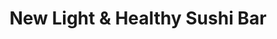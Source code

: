 ---
layout: place
title: "New Light & Healthy Sushi Bar"
permalink: /california/woodland-hills/new-light-healthy-sushi-bar.html
stateAbbr: CA
stateName: California
cityName: Woodland Hills
seo:
  name: "New Light & Healthy Sushi Bar"
  type: Restaurant
  links: null
description: "New Light & Healthy Sushi Bar serves delicious sushi in Woodland Hills, California. Try fresh Japanese dishes for a great dining experience. "
place_id: ChIJCfNhbUeZwoARqwQEvBOcdlo
photos:
  - name: >-
      places/ChIJCfNhbUeZwoARqwQEvBOcdlo/photos/AeeoHcKIuR1hImhDR0embtfGxgWhnG2lPOtSdY8LOba4uiLWed-DYR7nL-FeHNqYDvEX-9JQ5YVv0J-v05DzFV9_JmBJbhzXOO1dU9hpABWdIUp1Q52pKYjelN5L6ANWHlDEb1Fo3mMtAPb6iY1Ldyaq4chK4PUYHANTVO8GVY0zXm0j3g3OEnFBYEk61TvYo0pGyoy0vkAtIiOyxN23RYZffrQjTMhnAx1mQmY5rM-hHAqCOjAJo0mjeVzLMV9B-0X675WjcVcfN5JBJl_ETzcFraIJxipY46GR9zZgyTOC4ksVGeg4EwmMUm7k69_4k24lz0XO89XjvWE5aYCKQxaUirjvt1vyU3oMnu1b3eRMUHJbJs_xNWsku1bTvRMlk8KoDVbEeulknL2ZOcVbQdhvO0w-A2KxGAn9eXKPp7rXJc4a9zk
    widthPx: 4032
    heightPx: 3024
    authorAttributions:
      - displayName: Ray Paulson
        uri: https://maps.google.com/maps/contrib/115992103037408445655
        photoUri: >-
          https://lh3.googleusercontent.com/a-/ALV-UjXMLdGU_YgAIwNkHY_yMFGy3kQaSRRpJ92xDiHDtacPmyyLuVFAxQ=s100-p-k-no-mo
    flagContentUri: >-
      https://www.google.com/local/imagery/report/?cb_client=maps_api_places.places_api&image_key=!1e10!2sCIHM0ogKEICAgIC886rX-AE&hl=en-US
    googleMapsUri: >-
      https://www.google.com/maps/place//data=!3m4!1e2!3m2!1sCIHM0ogKEICAgIC886rX-AE!2e10!4m2!3m1!1s0x80c299476d61f309:0x5a769c13bc0404ab
  - name: >-
      places/ChIJCfNhbUeZwoARqwQEvBOcdlo/photos/AeeoHcL_A4NmmTVnlDd9ITmi2blmVbUPzBUHIHVXcZUZGWoBYuGJCCmpN3Y8EgV5V3k6hrzSFWe38nHh0owQ0zHc8_DOsXyHskXjuYrNtFr6V95fAlBw0CdugALK7BUIwmm1mZXTFE7nQOyV_DLeazXdPrCVFmlEWc3rqdA83S9izZBzo_eMPBYrBvJwzNhgb_MgYYZocgI_ix4vTD9s_G27rusQdYv1Ujv-490nBzd0BIh2giF2qRYCeCj2UzGooDkc5lUl8uDkFjAVixPhe6ep9sG9-csv1_pvKLL1Kb5p21QBeKrh6AVZ6dokeXnEGA1Gk610aBB4F-AntfX0_IjI_ZnhJAVO3L2mSlODkpKfspl8zSfJEZ9m-J4rb4C-Wm6cHHzUnp_NHviniL4zbsFFBQHHPNZzDXVePmU2QL9hrkxnjA
    widthPx: 3000
    heightPx: 4000
    authorAttributions:
      - displayName: Valentino Ghirardi
        uri: https://maps.google.com/maps/contrib/110119734087283592198
        photoUri: >-
          https://lh3.googleusercontent.com/a/ACg8ocIjAXJDICJVlPz0i8qIlEci4XgOFo9GeBgWPbJam6QEtVm_yg=s100-p-k-no-mo
    flagContentUri: >-
      https://www.google.com/local/imagery/report/?cb_client=maps_api_places.places_api&image_key=!1e10!2sCIHM0ogKEICAgIC9h9SlXg&hl=en-US
    googleMapsUri: >-
      https://www.google.com/maps/place//data=!3m4!1e2!3m2!1sCIHM0ogKEICAgIC9h9SlXg!2e10!4m2!3m1!1s0x80c299476d61f309:0x5a769c13bc0404ab
  - name: >-
      places/ChIJCfNhbUeZwoARqwQEvBOcdlo/photos/AeeoHcLvIGJpPM322BKyNmZ7FX3lWJGVsX9ZnS1Wq4t1CGpti3GWdTzIE31pn0kP7KD2ZEFypASQwAdL6bmOj1zhZNM5Sh7eXz2yuh4JM6iiiaothFnje74ccfDbUoYLOJTUpFvfK8Ci-vq7gmhKUvix_5LDgx_PjlEaNwLtinHEY3zzWTI-blfiUvMzeFYnIe7_2jESd_YnWl-ugW-jlkvmCt5HJN4al4ICclxA0Ze_vNefVXpOgnOQDhqVC3FdVy1JQ-sChWWX7XpyCpfwXGWJXh-5v3UoEOUqzUCdG65svHIEaBih0G4tNA33rdORI0YArAOPr-pG26jmHIAn51OHF56Y6mBdvygXagz31eZRvRB2vHhjvdJzahvLaPyM7-_BaxX7Ge1tI2rabVQ_e4koqYeeBx70Dx_AewP4eetBhnsY_ZDI
    widthPx: 2268
    heightPx: 4032
    authorAttributions:
      - displayName: Fernando Avalos
        uri: https://maps.google.com/maps/contrib/103573886873933871456
        photoUri: >-
          https://lh3.googleusercontent.com/a-/ALV-UjUaYNLYlwxfVrZABBdgscPq9-SDAxF4KASCWnGQZbaOh_84rYC-=s100-p-k-no-mo
    flagContentUri: >-
      https://www.google.com/local/imagery/report/?cb_client=maps_api_places.places_api&image_key=!1e10!2sCIHM0ogKEICAgICWj8ucuAE&hl=en-US
    googleMapsUri: >-
      https://www.google.com/maps/place//data=!3m4!1e2!3m2!1sCIHM0ogKEICAgICWj8ucuAE!2e10!4m2!3m1!1s0x80c299476d61f309:0x5a769c13bc0404ab
  - name: >-
      places/ChIJCfNhbUeZwoARqwQEvBOcdlo/photos/AeeoHcJ1lmnU342YFiC6YXDG6YdpWmyOT5IHdKO9S9ythIbZX0cjsw3Vow1a9GRcFvRqvjl6cc_k3vmaxpwphdlXltzJF58ayjwJrZvVJBP2doAAZ2kAT6d_e1Dd-yUvDjGkpu6GwNQuhsT0016rv9DAh6VxaiW2WFqD549-V_TtaT19MkNyJqcqFkTREX4KJCEUXfaTd5Kko0yZ3uLI9i5hN15k612-ToF3GLa9REU9YyOJdtvOoxX9XCPQOyDNq4VsqzEHJuICurl13lhPPY2b6EV_aZQhBOPGAEZgc17tbs1koAlaiBu6eeBFIPhFjRNlExwETBTw_s_DVI8H_Ye8lSMB91_SElB3dbM3sJ3VYnt7FncTLeh_G_CpTWN3cvIoJR-ZG1bdyNtJCYY5S7rpHcJd2kwq3TTh81KP19m7xoVk3gvc
    widthPx: 4000
    heightPx: 1848
    authorAttributions:
      - displayName: Carlos Blanco
        uri: https://maps.google.com/maps/contrib/114151674688892739677
        photoUri: >-
          https://lh3.googleusercontent.com/a-/ALV-UjWDIL2vxqT5nZPbvkDl-mIuV_e5cbKUw1XdyK1wJlrzkcoMj-Y63A=s100-p-k-no-mo
    flagContentUri: >-
      https://www.google.com/local/imagery/report/?cb_client=maps_api_places.places_api&image_key=!1e10!2sCIHM0ogKEICAgIC76O2x6wE&hl=en-US
    googleMapsUri: >-
      https://www.google.com/maps/place//data=!3m4!1e2!3m2!1sCIHM0ogKEICAgIC76O2x6wE!2e10!4m2!3m1!1s0x80c299476d61f309:0x5a769c13bc0404ab
  - name: >-
      places/ChIJCfNhbUeZwoARqwQEvBOcdlo/photos/AeeoHcKw2wtKHr4wnICvdBGFTYWe-5XPo3q5XBtPm-2kfNO1uMUui6gZLtOUiINcpKESnVbl4pc0NWetCQG01L8E6puqIdYx7z1deue0txSEXgyosaoakwWfC17r1RPIc3nggOXPc0YhusfSSVfAtdQVWP62qZcmKA3hd2zTPS6rRyi_H53aCyWcGOC5CtHJvP64SDwbMfUai2E8jz5lJjJsiT7JNqvbvYTwLY6tSMeRFGz6nNfU6cTzxkIk5VHsTHf1mlzRl6binCPLOqMFkNBIiMhghyrv9mwhLISVfEq4nUia6ar9p7aaw72UQIv5mj8HEfG4MXC8m4eQaEqvlhvZpg3Sceu9chJD9jE0ZCy-egBg_eAQIPJxRnosusPyfmLO2EdzgadLmu4uj8e5kIIb22qTCYmfM7whl2c_r5E0LfEw8SA
    widthPx: 3600
    heightPx: 4800
    authorAttributions:
      - displayName: Todd Denny
        uri: https://maps.google.com/maps/contrib/108197667820846223758
        photoUri: >-
          https://lh3.googleusercontent.com/a/ACg8ocKLpfUidq1VV4Ofu7Y-mRe1c5uoBkz0_O6OOOPP3s4X667RhQ=s100-p-k-no-mo
    flagContentUri: >-
      https://www.google.com/local/imagery/report/?cb_client=maps_api_places.places_api&image_key=!1e10!2sCIHM0ogKEICAgMDwqfLckgE&hl=en-US
    googleMapsUri: >-
      https://www.google.com/maps/place//data=!3m4!1e2!3m2!1sCIHM0ogKEICAgMDwqfLckgE!2e10!4m2!3m1!1s0x80c299476d61f309:0x5a769c13bc0404ab
  - name: >-
      places/ChIJCfNhbUeZwoARqwQEvBOcdlo/photos/AeeoHcL3ZRux5FAXXFCo4dRR_y106FS_hF44yHE5ho6hlN-PE_lrA9nHEuUkLFqYKLvDX3RnuXRJMHrGUOfjvgXIk9ScyEsDAwm7ETYGL2Frt1u77I_h0HN9v5nd5TdxFufiekamjdtFoEgyuPDIUcjq2wPr5PSRwRBirQAsxjncXtg_UCH-fWvwh-qVu1cdVYzAmlF-RHzk7hAz_EvyjA9OKCgbjWkMfI5AiePeLeVhRBgJq3DBKSbtiFbsZNzp8HZqiQkdedO5aD8UzlUaUIAn_6Uk7BqJEoshHU4yzopksqe3JdbRCtNzpGifOiPO9cCHUE_UADE_KXD9_LysFaCjAXezSJcd2zGCDPEQz_qXglOLR19wxrCPHpyeliCOyl2kP-Se6GABMENzLpuHcX4m9M--qunSaVMul4A4zSSqDForXw
    widthPx: 3600
    heightPx: 4800
    authorAttributions:
      - displayName: Todd Denny
        uri: https://maps.google.com/maps/contrib/108197667820846223758
        photoUri: >-
          https://lh3.googleusercontent.com/a/ACg8ocKLpfUidq1VV4Ofu7Y-mRe1c5uoBkz0_O6OOOPP3s4X667RhQ=s100-p-k-no-mo
    flagContentUri: >-
      https://www.google.com/local/imagery/report/?cb_client=maps_api_places.places_api&image_key=!1e10!2sCIHM0ogKEICAgMDwqfLcUg&hl=en-US
    googleMapsUri: >-
      https://www.google.com/maps/place//data=!3m4!1e2!3m2!1sCIHM0ogKEICAgMDwqfLcUg!2e10!4m2!3m1!1s0x80c299476d61f309:0x5a769c13bc0404ab
  - name: >-
      places/ChIJCfNhbUeZwoARqwQEvBOcdlo/photos/AeeoHcLgx8Ft8-3R35O-mWHCAnV1RCnFBarE-CtQUFV9MAR0BwmW7NoESRuINn-NMysoBvxqhUSKuOGM6n00WUiTEqRSdkKgmaX32xwgZPuh725z0g1jsccoAUnO9kADLGeXLNKd50ajQdryHLZo7suKedcBPkSo9QYhrNmzJyPJLt3bENsMfqH8FhSiCdWl6REk_TMaRmgBP-4B_YqsbUz4g2OVL0j7TCA1gr-FehGBajtQqiq_9LF3CkIAeYeCViCo6hXrHQg73UsPo-3SfVWLSGx9FsWYiO6_eSgPs2GWKtWpR2q-vXPy8XxdUTbOfIB1EDr-Toq2J6BcodRbUiBCM84mV2WYlDqT4Xw0-4Z5QTSZ6q2DFic_3yPeBSIftwfkFQUJksTimyCRA1HiSQaSRnXYuJENSICaQT7PQX2rQVk
    widthPx: 3024
    heightPx: 3024
    authorAttributions:
      - displayName: Zoila Valdez
        uri: https://maps.google.com/maps/contrib/106173288959415307974
        photoUri: >-
          https://lh3.googleusercontent.com/a-/ALV-UjVnMw9JrLSAVZhJ28AVLtRJcpTjznBRz1vWEgqrjuj0WKCW3AFz=s100-p-k-no-mo
    flagContentUri: >-
      https://www.google.com/local/imagery/report/?cb_client=maps_api_places.places_api&image_key=!1e10!2sCIHM0ogKEICAgICp06SIRA&hl=en-US
    googleMapsUri: >-
      https://www.google.com/maps/place//data=!3m4!1e2!3m2!1sCIHM0ogKEICAgICp06SIRA!2e10!4m2!3m1!1s0x80c299476d61f309:0x5a769c13bc0404ab
  - name: >-
      places/ChIJCfNhbUeZwoARqwQEvBOcdlo/photos/AeeoHcJTHN_cfmxcwLaWqr2A6Q3D8GyMjAj7Kaq9sdfRgDbTyYNUhT5EXWS5dYmG7K7IrmSkT7WnFegO95EPO-plLHcxeKiamHiCS2T7Z1RZYbjc0MLSNTY8wyjdPIB4qyqLKkLnuxgjx3UvAdafEvcGYBbZ16a7PUfor0i7V5X5pTKTNHPIKT_Bou5dpvRoUgbaM-KJBAweFKAGAAE-52Nrup0nzxaSkR1bg0iK6jJ7KsFBLJ146obTKU886xEL1j-c9A2CfX75yxabInBD6mVQG_OnuNQ71gEPROI0E3QbQ7enNyhYDVFEuAtW5WbZ9AN1uddRTm2xWdHEV5XpMJMCvzt-rZuC0c1rT_qwtXRifmqjdrmB30KRpneIlcnTNEJNFmkbXHQIr4ptoxTzDQPBrJIZhnw7c81wzwpFcekISUqClDGZ
    widthPx: 4800
    heightPx: 3600
    authorAttributions:
      - displayName: Joshua Rosales
        uri: https://maps.google.com/maps/contrib/107832110632465178378
        photoUri: >-
          https://lh3.googleusercontent.com/a/ACg8ocIo3pwKY_Ptp8IC-5EDDz-FNJ-uJgtaANwyYoq_T7rNowaWgg=s100-p-k-no-mo
    flagContentUri: >-
      https://www.google.com/local/imagery/report/?cb_client=maps_api_places.places_api&image_key=!1e10!2sCIHM0ogKEICAgIC7zbzR2QE&hl=en-US
    googleMapsUri: >-
      https://www.google.com/maps/place//data=!3m4!1e2!3m2!1sCIHM0ogKEICAgIC7zbzR2QE!2e10!4m2!3m1!1s0x80c299476d61f309:0x5a769c13bc0404ab
  - name: >-
      places/ChIJCfNhbUeZwoARqwQEvBOcdlo/photos/AeeoHcJWQ3_qXtT4RBUCPvKqfcM5scLPRjsTTfWKYfrPf8kEeZgbTsxkaWUvG6iM-0MHGQREYZ2GCOTnDuNOLHksGuIwrgP54x5VVthFizGuAIHKTksjwf6iJnZNeoIFDrRMfykpWt2SS6xkTmJRGAL7ciSz2Mvhua7PS9sLYRnX4YNKzstbdgjE8FKuynB4SdHASBwYbNNCqIQdOAdlFWJeFHzSIB0YcQNYBAtESJG6ULxmGKaydqqdtvW3iXY6RYbWlf_SMm369icsWGt7i6l1cCzONpfkiGIEP76ufxUeJ_8bSk8SO5TdMvNSQkc2d9AZ1r6Bg25H8GsF8e4hxf-DDOBpYkTBALRrEMDNqFMllbzQtAylJOgA0AJT1n74SZxltdGui7aKscxNwN7hRrBgzwIpCnKMcCPWBhbu34R3Z5aVXd7W
    widthPx: 3024
    heightPx: 4032
    authorAttributions:
      - displayName: Candice Betty
        uri: https://maps.google.com/maps/contrib/102290589889057136056
        photoUri: >-
          https://lh3.googleusercontent.com/a-/ALV-UjWDMMUR0CBlTmf6LoubBhDPTjKIeSXlTTFHHW7pNLfPu7TeCATuVA=s100-p-k-no-mo
    flagContentUri: >-
      https://www.google.com/local/imagery/report/?cb_client=maps_api_places.places_api&image_key=!1e10!2sCIHM0ogKEICAgICple6l1wE&hl=en-US
    googleMapsUri: >-
      https://www.google.com/maps/place//data=!3m4!1e2!3m2!1sCIHM0ogKEICAgICple6l1wE!2e10!4m2!3m1!1s0x80c299476d61f309:0x5a769c13bc0404ab
  - name: >-
      places/ChIJCfNhbUeZwoARqwQEvBOcdlo/photos/AeeoHcLtaD1V9JnHYtE_RncKcrqLdM942ooCAON9J3b74fZsrNo8xYi01_m2sFxThfigFuskCbmBvdHL8BsuJRWFOrPw0YnY5YU-6wF9Wbx_Iv4sYJ7VSXKI1E70NWYIvm-KC2DPmY11BicqF67-A3oAMGX3gWm5d5c5UP_YohP2hxw2_SzUdp-rERrj0xC_hvyC65rvSTjIPQtYFjopCm-5O0TZpKdLsVEUIqbj9JSxP4PkgcFcUmqOP7j7P4OSiu1j56cOUnF07xsZ06AuFW-3-rp_54vbhl4aJOQBcWFvout7ybLSAE-O5Jr-22t_52P605S8WtiFGADPmUzABUvuDBnZRGJHskc826y3ZPufFP47LEHAxrqdFqqyHrapEqKbhu6FcwP-2gn3c-5HYau4ybGBYnlBF4UCgSDzgpM27UsSzQ
    widthPx: 4000
    heightPx: 3000
    authorAttributions:
      - displayName: Matt Stanman
        uri: https://maps.google.com/maps/contrib/105287833507747977092
        photoUri: >-
          https://lh3.googleusercontent.com/a-/ALV-UjVFLXyc6hBi7xgeNrIrJjHpiKYScTVHxgBocnDa7vKEqDIu_jqe1A=s100-p-k-no-mo
    flagContentUri: >-
      https://www.google.com/local/imagery/report/?cb_client=maps_api_places.places_api&image_key=!1e10!2sCIHM0ogKEICAgIDuip2cWg&hl=en-US
    googleMapsUri: >-
      https://www.google.com/maps/place//data=!3m4!1e2!3m2!1sCIHM0ogKEICAgIDuip2cWg!2e10!4m2!3m1!1s0x80c299476d61f309:0x5a769c13bc0404ab
address: 19817 Ventura Blvd, Woodland Hills, CA 91364, USA
street: 19817 Ventura Blvd
city: Woodland Hills
state: CA
zip: '91364'
country: USA
neighborhood: Woodland Hills
latitude: '34.172718'
longitude: '-118.564599'
accessibility_options:
  wheelchairAccessibleParking: true
  wheelchairAccessibleEntrance: true
  wheelchairAccessibleRestroom: true
  wheelchairAccessibleSeating: true
business_status: OPERATIONAL
name: New Light & Healthy Sushi Bar
google_maps_links:
  directionsUri: >-
    https://www.google.com/maps/dir//''/data=!4m7!4m6!1m1!4e2!1m2!1m1!1s0x80c299476d61f309:0x5a769c13bc0404ab!3e0
  placeUri: https://maps.google.com/?cid=6518569119238063275
  writeAReviewUri: >-
    https://www.google.com/maps/place//data=!4m3!3m2!1s0x80c299476d61f309:0x5a769c13bc0404ab!12e1
  reviewsUri: >-
    https://www.google.com/maps/place//data=!4m4!3m3!1s0x80c299476d61f309:0x5a769c13bc0404ab!9m1!1b1
  photosUri: >-
    https://www.google.com/maps/place//data=!4m3!3m2!1s0x80c299476d61f309:0x5a769c13bc0404ab!10e5
primary_type: Sushi Restaurant
opening_hours:
  regular: null
  current: null
secondary_opening_hours:
  regular:
    weekdayDescriptions: null
    type: null
  current:
    weekdayDescriptions: null
    type: null
phone: null
price_level: null
price_range: null
rating: null
rating_count: 0
website: null
reviews: null
parking_options: null
payment_options: null
allow_dogs: null
curbside_pickup: null
delivery: null
dine_in: null
good_for_children: null
good_for_groups: null
good_for_sports: null
live_music: null
menu_for_children: null
outdoor_seating: null
reservable: null
restroom: null
serves_beer: null
serves_breakfast: null
serves_brunch: null
serves_cocktails: null
serves_coffee: null
serves_dinner: null
serves_dessert: null
serves_lunch: null
serves_vegetarian_food: null
serves_wine: null
takeout: null
summary: null

---